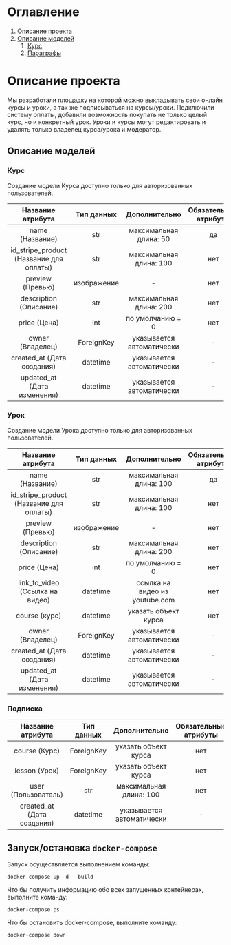 # Оглавление 

1. [Описание проекта](#Описание-проекта)
2. [Описание моделей](#Описание-моделей)
    1. [Курс](#Курс)
    2. [Параграфы](#параграфы)




# Описание проекта 

Мы разработали площадку на которой можно выкладывать свои онлайн курсы и уроки, 
а так же подписываться на курсы/уроки. 
Подключили систему оплаты, добавили возможность покупать не только целый курс, но и конкретный урок.
Уроки и курсы могут редактировать и удалять только владелец курса/урока и модератор.

## Описание моделей

### Курс
Создание модели Курса доступно только для авторизованных пользователей.

|              Название атрибута              | Тип данных  |       Дополнительно       | Обязательные атрибуты |
|:-------------------------------------------:|:-----------:|:-------------------------:|:---------------------:|
|               name (Название)               |     str     |  максимальная длина: 50   |          да           |
| id_stripe_product<br/>(Название для оплаты) |     str     |  максимальная длина: 100  |          нет          |
|              preview (Превью)               | изображение |             -             |          нет          |
|           description (Описание)            |     str     |  максимальная длина: 200  |          нет          |
|                price (Цена)                 |     int     |     по умолчанию = 0      |          нет          |
|              owner (Владелец)               | ForeignKey  | указывается автоматически |           -           |
|         created_at (Дата создания)          |  datetime   | указывается автоматически |           -           |
|         updated_at (Дата изменения)         |  datetime   | указывается автоматически |           -           |

### Урок
Создание модели Урока доступно только для авторизованных пользователей.

|              Название атрибута              | Тип данных  |         Дополнительно          | Обязательные атрибуты |
|:-------------------------------------------:|:-----------:|:------------------------------:|:---------------------:|
|               name (Название)               |     str     |    максимальная длина: 100     |          да           |
| id_stripe_product<br/>(Название для оплаты) |     str     |    максимальная длина: 100     |          нет          |
|              preview (Превью)               | изображение |               -                |          нет          |
|           description (Описание)            |     str     |    максимальная длина: 200     |          нет          |
|                price (Цена)                 |     int     |        по умолчанию = 0        |          нет          |
|       link_to_video (Ссылка на видео)       |  datetime   | ссылка на видео из youtube.com |          нет          |
|                course (курс)                |  datetime   |      указать объект курса      |          нет          |
|              owner (Владелец)               | ForeignKey  |   указывается автоматически    |           -           |
|         created_at (Дата создания)          |  datetime   |   указывается автоматически    |           -           |
|         updated_at (Дата изменения)         |  datetime   |   указывается автоматически    |           -           |

### Подписка

|     Название атрибута      | Тип данных |       Дополнительно       | Обязательные атрибуты |
|:--------------------------:|:----------:|:-------------------------:|:---------------------:|
|       course (Курс)        | ForeignKey |   указать объект курса    |          нет          |
|       lesson (Урок)        | ForeignKey |   указать объект курса    |          нет          |
|    user (Пользователь)     |    str     |  максимальная длина: 100  |          нет          |
| created_at (Дата создания) |  datetime  | указывается автоматически |           -           |

## Запуск/остановка `docker-compose`

Запуск осуществляется выполнением команды:
```docker-compose up
docker-compose up -d --build
```
Что бы получить информацию обо всех запущенных контейнерах, выполните команду:
```docker-compose ps
docker-compose ps
```

Что бы остановить docker-compose, выполните команду:
```docker-compose down
docker-compose down
```

##